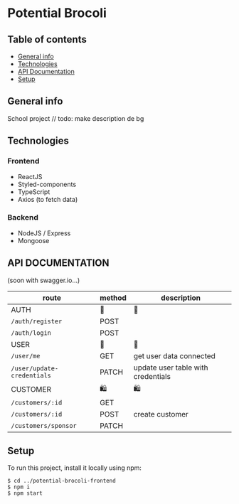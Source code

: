 # Potential Brocoli


## Table of contents
* [General info](#general-info)
* [Technologies](#technologies)
* [API Documentation](#api-documentation)
* [Setup](#setup)

## General info
School project
// todo: make description de bg
	
## Technologies
### Frontend
* ReactJS
* Styled-components
* TypeScript
* Axios (to fetch data)

### Backend
* NodeJS / Express
* Mongoose

  

## API DOCUMENTATION
(soon with swagger.io...)


| route        | method      | description |
| -------------|-------------|-------------|
| AUTH         |     🔐         |     🔐        |
| `/auth/register` | POST    |      	   |
| `/auth/login`     | POST    |             |
| USER             |     🕺    |       🕺        |
| `/user/me`       | GET     | get user data connected      	   |
| `/user/update-credentials`     | PATCH   |   update user table with credentials          |
| CUSTOMER         |      🛍       | 🛍    |
| `/customers/:id`     | GET   |             |
| `/customers/:id`     | POST   |      create customer       |
| `/customers/sponsor`     | PATCH   |             |


## Setup
To run this project, install it locally using npm:

```
$ cd ../potential-brocoli-frontend
$ npm i
$ npm start
```
